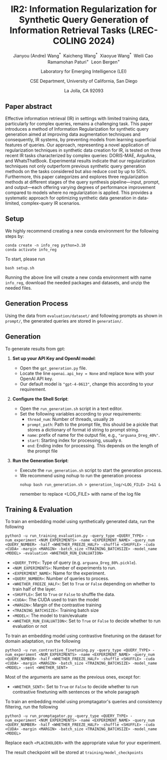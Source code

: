 <div align="center">
<h1>IR2: Information Regularization for Synthetic Query Generation of Information Retrieval Tasks (LREC-COLING 2024)</h1>

Jianyou (Andre) Wang<sup>\*</sup>&nbsp; Kaicheng Wang<sup>\*</sup>&nbsp; Xiaoyue Wang<sup>\*</sup>&nbsp; Weili Cao&nbsp; Ramamohan Paturi<sup>+</sup>&nbsp; Leon Bergen<sup>+</sup>

Laboratory for Emerging Intelligence (LEI)

CSE Department, University of California, San Diego

La Jolla, CA 92093

</div>


## Paper abstract
Effective information retrieval (IR) in settings with limited training data, particularly for complex queries, remains a challenging task. This paper introduces a method of Information Regularization for synthetic query generation aimed at improving data augmentation techniques and consequently, IR systems, by preventing models from learning superficial features of queries. Our approach, representing a novel application of regularization techniques in synthetic data creation for IR, is tested on three recent IR tasks characterized by complex queries: DORIS-MAE, ArguAna, and WhatsThatBook. Experimental results indicate that our regularization techniques not only outperform previous synthetic query generation methods on the tasks considered but also reduce cost by up to 50\%. Furthermore, this paper categorizes and explores three regularization methods at different stages of the query synthesis pipeline—input, prompt, and output—each offering varying degrees of performance improvement compared to models where no regularization is applied. This provides a systematic approach for optimizing synthetic data generation in data-limited, complex-query IR scenarios.

## Setup
We highly recommend creating a new conda environment for the following steps by:
```
conda create -n info_reg python=3.10
conda activate info_reg
```
To start, please run
```
bash setup.sh
```
Running the above line will create a new conda environment with name `info_reg`, download the needed packages and datasets, and unzip the needed files.

## Generation Process
Using the data from `evaluation/dataset/` and following prompts as shown in `prompt/`, the generated queries are stored in `generation/`.

## Generation

To generate results from gpt:

1. **Set up your API Key and OpenAI model**:
   - Open the `gpt_generation.py` file.
   - Locate the line `openai.api_key = None` and replace `None` with your OpenAI API key.
   - Our default model is `"gpt-4-0613"`, change this according to your requirement.

2. **Configure the Shell Script**:
   - Open the `run_generation.sh` script in a text editor.
   - Set the following variables according to your requirements:
     - `thread_num`: Number of threads, usually `20`
     - `prompt_path`: Path to the prompt file, this should be a pickle that stores a dictionary of format id string to prompt string.
     - `name`: prefix of name for the output file, e.g., `"arguana_Dreg_40%"`.
     - `start`: Starting index for processing, usually `0`.
     - `end`: Ending index for processing. This depends on the length of the prompt file

3. **Run the Generation Script**:
   - Execute the `run_generation.sh` script to start the generation process.
   - We recommend using nohup to run the generation process
     ```
     nohup bash run_generation.sh > generation_log/<LOG_FILE> 2>&1 &  
     ```
     remember to replace <LOG_FILE> with name of the log file


## Training & Evaluation
To train an embedding model using synthetically generated data, run the following
```
python3 -u run_training_evaluation.py -query_type <QUERY_TYPE> -num_experiment <NUM_EXPERIMENTS> -name <EXPERIMENT_NAME> -query_num <QUERY_NUMBER> -half <WHETHER_FREEZE_HALF> -shuffle <SHUFFLE> -cuda <CUDA> -margin <MARGIN> -batch_size <TRAINING_BATCHSIZE> -model_name <MODEL> -evaluation <WHETHER_RUN_EVALUATION>
```

- `<QUERY_TYPE>`: Type of query (e.g. `arguana_Dreg_80%.pickle`).
- `<NUM_EXPERIMENTS>`: Number of experiments to run.
- `<EXPERIMENT_NAME>`: Name for the experiment.
- `<QUERY_NUMBER>`: Number of queries to process.
- `<WHETHER_FREEZE_HALF>`: Set to `True` or `False` depending on whether to train half of the layer.
- `<SHUFFLE>`: Set to `True` or `False` to shuffle the data.
- `<CUDA>`: The CUDA used to train the model
- `<MARGIN>`: Margin of the contrastive training
- `<TRAINING_BATCHSIZE>`: Training batch size
- `<MODEL>`: The model to train/evaluate
- `<WHETHER_RUN_EVALUATION>`: Set to `True` or `False` to decide whether to run evaluation or not

To train an embedding model using contrastive finetuning on the dataset for domain adaptation, run the following


```
python3 -u run_contrastive_finetuning.py -query_type <QUERY_TYPE> -num_experiment <NUM_EXPERIMENTS> -name <EXPERIMENT_NAME> -query_num <QUERY_NUMBER> -half <WHETHER_FREEZE_HALF> -shuffle <SHUFFLE> -cuda <CUDA> -margin <MARGIN> -batch_size <TRAINING_BATCHSIZE> -model_name <MODEL> -sent <WHETHER_SENT>
```

Most of the arguments are same as the previous ones, except for:

- `<WHETHER_SENT>`: Set to `True` or `False` to decide whether to run contrastive finetuning with sentences or the whole paragraph

To train an embedding model using promptagator's queries and consistency filtering, run the following

```
python3 -u run_promptagator.py -query_type <QUERY_TYPE> -num_experiment <NUM_EXPERIMENTS> -name <EXPERIMENT_NAME> -query_num <QUERY_NUMBER> -half <WHETHER_FREEZE_HALF> -shuffle <SHUFFLE> -cuda <CUDA> -margin <MARGIN> -batch_size <TRAINING_BATCHSIZE> -model_name <MODEL>
```


Replace each `<PLACEHOLDER>` with the appropriate value for your experiment.

The result checkpoint will be stored at `training/model_checkpoints`
